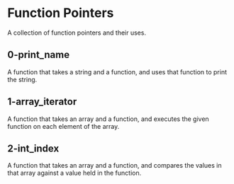 # Function Pointers
A collection of function pointers and their uses.

## 0-print_name
A function that takes a string and a function, and uses that 
function to print the string.

## 1-array_iterator
A function that takes an array and a function, and executes
the given function on each element of the array.

## 2-int_index
A function that takes an array and a function, and compares
the values in that array against a value held in the function.
